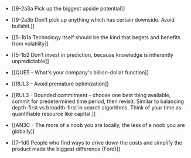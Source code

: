 - [[9-2a3a Pick up the biggest upside potential]]
- [[9-2a3b Don’t pick up anything which has certain downside. Avoid bullshit.]]

- [[5-1b1a Technology itself should be the kind that begets and benefits from volatility]]
- [[5-1b2 Don’t invest in prediction, because knowledge is inherently unpredictable]]

- [[QUE5 - What's your company's billion-dollar function]]

- [[RUL3 - Avoid premature optimization]]
- [[RUL3 - Bounded commitment - choose one best thing available, commit for predetermined time period, then revisit. Similar to balancing depth-first vs breadth-first in search algorithms. Think of your time as quantifiable resource like capital.]]

- [[AN3C - The more of a noob you are locally, the less of a noob you are globally]]
- [[7-1d0 People who find ways to drive down the costs and simplify the product made the biggest difference (Ford)]]
